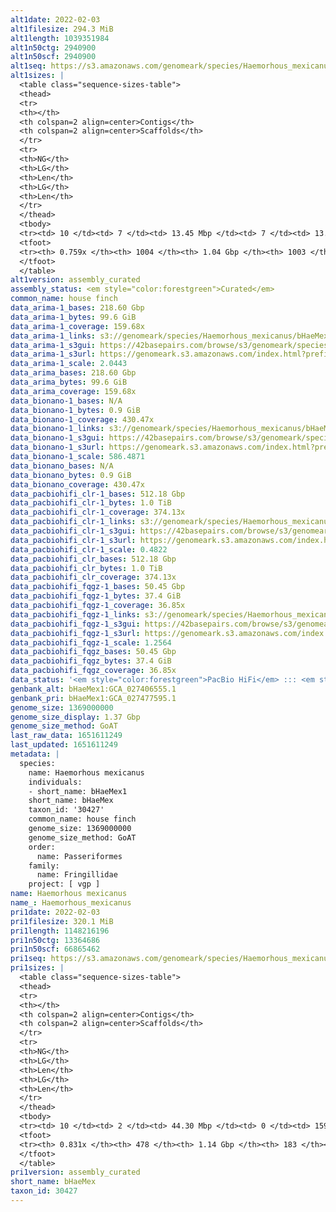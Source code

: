 ```yaml
---
alt1date: 2022-02-03
alt1filesize: 294.3 MiB
alt1length: 1039351984
alt1n50ctg: 2940900
alt1n50scf: 2940900
alt1seq: https://s3.amazonaws.com/genomeark/species/Haemorhous_mexicanus/bHaeMex1/assembly_curated/bHaeMex1.alt.cur.20220203.fasta.gz
alt1sizes: |
  <table class="sequence-sizes-table">
  <thead>
  <tr>
  <th></th>
  <th colspan=2 align=center>Contigs</th>
  <th colspan=2 align=center>Scaffolds</th>
  </tr>
  <tr>
  <th>NG</th>
  <th>LG</th>
  <th>Len</th>
  <th>LG</th>
  <th>Len</th>
  </tr>
  </thead>
  <tbody>
  <tr><td> 10 </td><td> 7 </td><td> 13.45 Mbp </td><td> 7 </td><td> 13.45 Mbp </td></tr>  <tr><td> 20 </td><td> 20 </td><td> 9.30 Mbp </td><td> 20 </td><td> 9.30 Mbp </td></tr>  <tr><td> 30 </td><td> 39 </td><td> 6.23 Mbp </td><td> 39 </td><td> 6.23 Mbp </td></tr>  <tr><td> 40 </td><td> 66 </td><td> 4.17 Mbp </td><td> 66 </td><td> 4.17 Mbp </td></tr>  <tr style="background-color:#cccccc;"><td> 50 </td><td> 105 </td><td> 2.94 Mbp </td><td> 105 </td><td> 2.94 Mbp </td></tr>  <tr><td> 60 </td><td> 168 </td><td> 1.69 Mbp </td><td> 168 </td><td> 1.69 Mbp </td></tr>  <tr><td> 70 </td><td> 304 </td><td> 0.55 Mbp </td><td> 304 </td><td> 0.55 Mbp </td></tr>  <tr><td> 80 </td><td> 0 </td><td>  </td><td> 0 </td><td>  </td></tr>  <tr><td> 90 </td><td> 0 </td><td>  </td><td> 0 </td><td>  </td></tr>  <tr><td> 100 </td><td> 0 </td><td>  </td><td> 0 </td><td>  </td></tr>  </tbody>
  <tfoot>
  <tr><th> 0.759x </th><th> 1004 </th><th> 1.04 Gbp </th><th> 1003 </th><th> 1.04 Gbp </th></tr>
  </tfoot>
  </table>
alt1version: assembly_curated
assembly_status: <em style="color:forestgreen">Curated</em>
common_name: house finch
data_arima-1_bases: 218.60 Gbp
data_arima-1_bytes: 99.6 GiB
data_arima-1_coverage: 159.68x
data_arima-1_links: s3://genomeark/species/Haemorhous_mexicanus/bHaeMex1/genomic_data/arima/<br>
data_arima-1_s3gui: https://42basepairs.com/browse/s3/genomeark/species/Haemorhous_mexicanus/bHaeMex1/genomic_data/arima/
data_arima-1_s3url: https://genomeark.s3.amazonaws.com/index.html?prefix=species/Haemorhous_mexicanus/bHaeMex1/genomic_data/arima/
data_arima-1_scale: 2.0443
data_arima_bases: 218.60 Gbp
data_arima_bytes: 99.6 GiB
data_arima_coverage: 159.68x
data_bionano-1_bases: N/A
data_bionano-1_bytes: 0.9 GiB
data_bionano-1_coverage: 430.47x
data_bionano-1_links: s3://genomeark/species/Haemorhous_mexicanus/bHaeMex1/genomic_data/bionano/<br>
data_bionano-1_s3gui: https://42basepairs.com/browse/s3/genomeark/species/Haemorhous_mexicanus/bHaeMex1/genomic_data/bionano/
data_bionano-1_s3url: https://genomeark.s3.amazonaws.com/index.html?prefix=species/Haemorhous_mexicanus/bHaeMex1/genomic_data/bionano/
data_bionano-1_scale: 586.4871
data_bionano_bases: N/A
data_bionano_bytes: 0.9 GiB
data_bionano_coverage: 430.47x
data_pacbiohifi_clr-1_bases: 512.18 Gbp
data_pacbiohifi_clr-1_bytes: 1.0 TiB
data_pacbiohifi_clr-1_coverage: 374.13x
data_pacbiohifi_clr-1_links: s3://genomeark/species/Haemorhous_mexicanus/bHaeMex1/genomic_data/pacbio_hifi/<br>
data_pacbiohifi_clr-1_s3gui: https://42basepairs.com/browse/s3/genomeark/species/Haemorhous_mexicanus/bHaeMex1/genomic_data/pacbio_hifi/
data_pacbiohifi_clr-1_s3url: https://genomeark.s3.amazonaws.com/index.html?prefix=species/Haemorhous_mexicanus/bHaeMex1/genomic_data/pacbio_hifi/
data_pacbiohifi_clr-1_scale: 0.4822
data_pacbiohifi_clr_bases: 512.18 Gbp
data_pacbiohifi_clr_bytes: 1.0 TiB
data_pacbiohifi_clr_coverage: 374.13x
data_pacbiohifi_fqgz-1_bases: 50.45 Gbp
data_pacbiohifi_fqgz-1_bytes: 37.4 GiB
data_pacbiohifi_fqgz-1_coverage: 36.85x
data_pacbiohifi_fqgz-1_links: s3://genomeark/species/Haemorhous_mexicanus/bHaeMex1/genomic_data/pacbio_hifi/<br>
data_pacbiohifi_fqgz-1_s3gui: https://42basepairs.com/browse/s3/genomeark/species/Haemorhous_mexicanus/bHaeMex1/genomic_data/pacbio_hifi/
data_pacbiohifi_fqgz-1_s3url: https://genomeark.s3.amazonaws.com/index.html?prefix=species/Haemorhous_mexicanus/bHaeMex1/genomic_data/pacbio_hifi/
data_pacbiohifi_fqgz-1_scale: 1.2564
data_pacbiohifi_fqgz_bases: 50.45 Gbp
data_pacbiohifi_fqgz_bytes: 37.4 GiB
data_pacbiohifi_fqgz_coverage: 36.85x
data_status: '<em style="color:forestgreen">PacBio HiFi</em> ::: <em style="color:forestgreen">Arima</em>'
genbank_alt: bHaeMex1:GCA_027406555.1
genbank_pri: bHaeMex1:GCA_027477595.1
genome_size: 1369000000
genome_size_display: 1.37 Gbp
genome_size_method: GoAT
last_raw_data: 1651611249
last_updated: 1651611249
metadata: |
  species:
    name: Haemorhous mexicanus
    individuals:
    - short_name: bHaeMex1
    short_name: bHaeMex
    taxon_id: '30427'
    common_name: house finch
    genome_size: 1369000000
    genome_size_method: GoAT
    order:
      name: Passeriformes
    family:
      name: Fringillidae
    project: [ vgp ]
name: Haemorhous mexicanus
name_: Haemorhous_mexicanus
pri1date: 2022-02-03
pri1filesize: 320.1 MiB
pri1length: 1148216196
pri1n50ctg: 13364686
pri1n50scf: 66865462
pri1seq: https://s3.amazonaws.com/genomeark/species/Haemorhous_mexicanus/bHaeMex1/assembly_curated/bHaeMex1.pri.cur.20220203.fasta.gz
pri1sizes: |
  <table class="sequence-sizes-table">
  <thead>
  <tr>
  <th></th>
  <th colspan=2 align=center>Contigs</th>
  <th colspan=2 align=center>Scaffolds</th>
  </tr>
  <tr>
  <th>NG</th>
  <th>LG</th>
  <th>Len</th>
  <th>LG</th>
  <th>Len</th>
  </tr>
  </thead>
  <tbody>
  <tr><td> 10 </td><td> 2 </td><td> 44.30 Mbp </td><td> 0 </td><td> 159.31 Mbp </td></tr>  <tr><td> 20 </td><td> 6 </td><td> 29.77 Mbp </td><td> 1 </td><td> 122.82 Mbp </td></tr>  <tr><td> 30 </td><td> 12 </td><td> 21.31 Mbp </td><td> 3 </td><td> 89.32 Mbp </td></tr>  <tr><td> 40 </td><td> 19 </td><td> 16.93 Mbp </td><td> 4 </td><td> 78.19 Mbp </td></tr>  <tr style="background-color:#cccccc;"><td> 50 </td><td> 28 </td><td style="background-color:#88ff88;"> 13.36 Mbp </td><td> 6 </td><td style="background-color:#88ff88;"> 66.87 Mbp </td></tr>  <tr><td> 60 </td><td> 40 </td><td> 9.46 Mbp </td><td> 10 </td><td> 26.78 Mbp </td></tr>  <tr><td> 70 </td><td> 61 </td><td> 4.08 Mbp </td><td> 16 </td><td> 17.44 Mbp </td></tr>  <tr><td> 80 </td><td> 126 </td><td> 0.83 Mbp </td><td> 27 </td><td> 7.00 Mbp </td></tr>  <tr><td> 90 </td><td> 0 </td><td>  </td><td> 0 </td><td>  </td></tr>  <tr><td> 100 </td><td> 0 </td><td>  </td><td> 0 </td><td>  </td></tr>  </tbody>
  <tfoot>
  <tr><th> 0.831x </th><th> 478 </th><th> 1.14 Gbp </th><th> 183 </th><th> 1.15 Gbp </th></tr>
  </tfoot>
  </table>
pri1version: assembly_curated
short_name: bHaeMex
taxon_id: 30427
---
```

